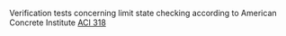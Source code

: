 Verification tests concerning limit state checking according to
American Concrete Institute [ACI 318](https://en.wikipedia.org/wiki/American_Concrete_Institute#ACI_318)
